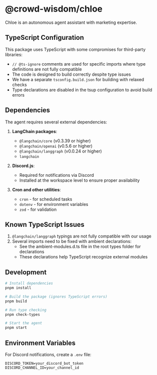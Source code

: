 # @crowd-wisdom/chloe

Chloe is an autonomous agent assistant with marketing expertise.

## TypeScript Configuration

This package uses TypeScript with some compromises for third-party libraries:

- `// @ts-ignore` comments are used for specific imports where type definitions are not fully compatible
- The code is designed to build correctly despite type issues
- We have a separate `tsconfig.build.json` for building with relaxed checks
- Type declarations are disabled in the tsup configuration to avoid build errors

## Dependencies

The agent requires several external dependencies:

1. **LangChain packages**:
   - `@langchain/core` (v0.3.39 or higher)
   - `@langchain/openai` (v0.5.6 or higher)
   - `@langchain/langgraph` (v0.0.24 or higher)
   - `langchain`

2. **Discord.js**:
   - Required for notifications via Discord
   - Installed at the workspace level to ensure proper availability

3. **Cron and other utilities**:
   - `cron` - for scheduled tasks
   - `dotenv` - for environment variables
   - `zod` - for validation

## Known TypeScript Issues

1. `@langchain/langgraph` typings are not fully compatible with our usage
2. Several imports need to be fixed with ambient declarations:
   - See the ambient-modules.d.ts file in the root types folder for declarations
   - These declarations help TypeScript recognize external modules

## Development

```bash
# Install dependencies
pnpm install

# Build the package (ignores TypeScript errors)
pnpm build

# Run type checking
pnpm check-types

# Start the agent
pnpm start
```

## Environment Variables

For Discord notifications, create a `.env` file:

```
DISCORD_TOKEN=your_discord_bot_token
DISCORD_CHANNEL_ID=your_channel_id
``` 